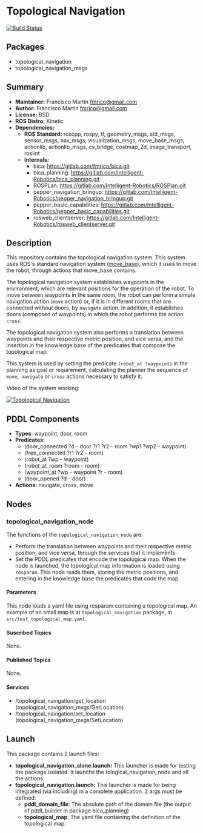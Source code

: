 # Topological Navigation

[![Build Status](https://travis-ci.com/IntelligentRoboticsLabs/topological_navigation.svg?branch=melodic)](https://travis-ci.com/IntelligentRoboticsLabs/topological_navigation)


## Packages

- topological_navigation
- topological_navigation_msgs

## Summary

- **Maintainer:** Francisco Martín <fmrico@gmail.com>
- **Author:** Francisco Martín <fmrico@gmail.com>
- **License:** BSD
- **ROS Distro:** Kinetic
- **Dependencies:**
  - **ROS Standard:** roscpp, rospy, tf, geometry_msgs, std_msgs, sensor_msgs, nav_msgs, visualization_msgs, move_base_msgs, actionlib, actionlib_msgs, cv_bridge, costmap_2d, image_transport, roslint
  - **Internals:**
     - bica: https://gitlab.com/fmrico/bica.git
     - bica_planning: https://gitlab.com/Intelligent-Robotics/bica_planning.git
     - ROSPLan: https://gitlab.com/Intelligent-Robotics/ROSPlan.git
     - pepper_navigation_bringup: https://gitlab.com/Intelligent-Robotics/pepper_navigation_bringup.git
     - pepper_basic_capabilities: https://gitlab.com/Intelligent-Robotics/pepper_basic_capabilities.git
     - rosweb_clientserver: https://gitlab.com/Intelligent-Robotics/rosweb_clientserver.git

## Description

This repository contains the topological navigation system. This system uses
ROS's standard navigation system ([move_base](http://wiki.ros.org/move_base?distro=kinetic)),
which it uses to move the robot, through actions that move_base contains.

The topological navigation system establishes waypoints in the environment, which
are relevant positions for the operation of the robot. To move between waypoints in the
same room, the robot can perform a simple navigation action (`move` action) or, if it is
in different rooms that are connected without doors, by `navigate` action. In addition,
it establishes doors (composed of waypoints) in which the robot performs the action `cross`.

The topological navigation system also performs a translation between waypoints and
their respective metric position, and vice versa, and the insertion in the knowledge base
of the predicates that compose the topological map.

This system is used by setting the predicate `(robot_at ?waypoint)` in the planning
as goal or requirement, calculating the planner the sequence of `move`,` navigate` or `cross`
actions necessary to satisfy it.

Video of the system working:

[![Topological Navigation](https://img.youtube.com/vi/zOPen1bFXk4/0.jpg)](https://www.youtube.com/watch?v=zOPen1bFXk4)

## PDDL Components

- **Types**: waypoint, door, room
- **Predicates:**
  - (door_connected ?d - door ?r1 ?r2 - room ?wp1 ?wp2 - waypoint)
  - (free_connected ?r1 ?r2 - room)
  - (robot_at ?wp - waypoint)
  - (robot_at_room ?room - room)
  - (waypoint_at ?wp - waypoint ?r - room)
  - (door_opened ?d - door)
- **Actions:** navigate, cross, move

## Nodes

### topological_navigation_node

The functions of the `topological_navigation_node` are:
- Perform the translation between waypoints and their respective metric position, and vice versa, through the services that it implements.
- Set the PDDL predicates that encode the topological map. When the node is launched, the topological map information is loaded using `rosparam`. This node reads them, storing the metric positions, and entering in the knowledge base the predicates that code the map.

#### Parameters

This node loads a yaml file using rosparam containing a topological map. An example of an small map is at `topological_navigation` package, in `src/test_topological_map.yaml`.

#### Suscribed Topics

None.

#### Published Topics

None.

#### Services

- /topological_navigation/get_location (topological_navigation_msgs/GetLocation)
- /topological_navigation/set_location (topological_navigation_msgs/SetLocation)

## Launch

This package contains 2 launch files:

- **topological_navigation_alone.launch:** This launcher is made for testing the package isolated. It launchs the tological_navigation_node and all the actions.
- **topological_navigation.launch:** This launcher is made for being integrated (via including) in a complete application. 2 args must be defined:
  - **pddl_domain_file**: The absolute path of the domain file (the output of pddl_builder in package bica_planning)
  - **topological_map**: The yaml file containing the definition of the topological map.
